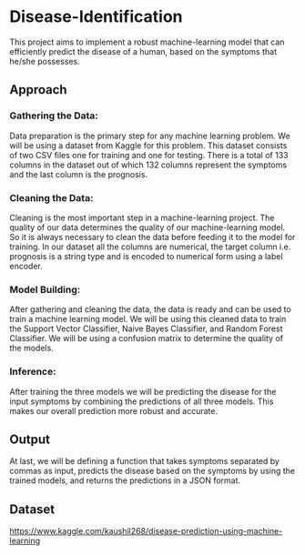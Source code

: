 # Disease-Identification
This project aims to implement a robust machine-learning model that can efficiently predict the disease of a human, based on the symptoms that he/she possesses.
## Approach
### Gathering the Data: 
Data preparation is the primary step for any machine learning problem. We will be using a dataset from Kaggle for this problem. This dataset consists of two CSV files one for training and one for testing. There is a total of 133 columns in the dataset out of which 132 columns represent the symptoms and the last column is the prognosis.

### Cleaning the Data: 
Cleaning is the most important step in a machine-learning project. The quality of our data determines the quality of our machine-learning model. So it is always necessary to clean the data before feeding it to the model for training. In our dataset all the columns are numerical, the target column i.e. prognosis is a string type and is encoded to numerical form using a label encoder.

### Model Building: 
After gathering and cleaning the data, the data is ready and can be used to train a machine learning model. We will be using this cleaned data to train the Support Vector Classifier, Naive Bayes Classifier, and Random Forest Classifier. We will be using a confusion matrix to determine the quality of the models.

### Inference: 
After training the three models we will be predicting the disease for the input symptoms by combining the predictions of all three models. This makes our overall prediction more robust and accurate.

## Output
At last, we will be defining a function that takes symptoms separated by commas as input, predicts the disease based on the symptoms by using the trained models, and returns the predictions in a JSON format. 
## Dataset
https://www.kaggle.com/kaushil268/disease-prediction-using-machine-learning
